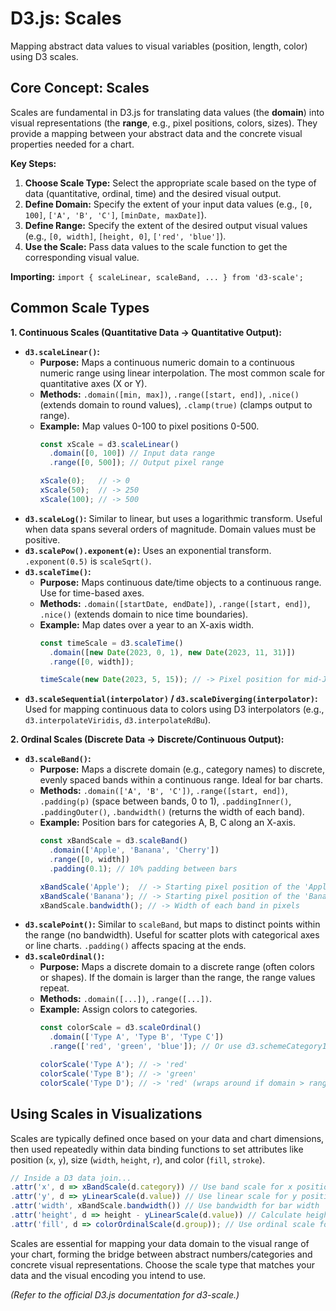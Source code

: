 # D3.js: Scales

Mapping abstract data values to visual variables (position, length, color) using D3 scales.

## Core Concept: Scales

Scales are fundamental in D3.js for translating data values (the **domain**) into visual representations (the **range**, e.g., pixel positions, colors, sizes). They provide a mapping between your abstract data and the concrete visual properties needed for a chart.

**Key Steps:**

1.  **Choose Scale Type:** Select the appropriate scale based on the type of data (quantitative, ordinal, time) and the desired visual output.
2.  **Define Domain:** Specify the extent of your input data values (e.g., `[0, 100]`, `['A', 'B', 'C']`, `[minDate, maxDate]`).
3.  **Define Range:** Specify the extent of the desired output visual values (e.g., `[0, width]`, `[height, 0]`, `['red', 'blue']`).
4.  **Use the Scale:** Pass data values to the scale function to get the corresponding visual value.

**Importing:** `import { scaleLinear, scaleBand, ... } from 'd3-scale';`

## Common Scale Types

**1. Continuous Scales (Quantitative Data -> Quantitative Output):**

*   **`d3.scaleLinear()`:**
    *   **Purpose:** Maps a continuous numeric domain to a continuous numeric range using linear interpolation. The most common scale for quantitative axes (X or Y).
    *   **Methods:** `.domain([min, max])`, `.range([start, end])`, `.nice()` (extends domain to round values), `.clamp(true)` (clamps output to range).
    *   **Example:** Map values 0-100 to pixel positions 0-500.
        ```javascript
        const xScale = d3.scaleLinear()
          .domain([0, 100]) // Input data range
          .range([0, 500]); // Output pixel range

        xScale(0);   // -> 0
        xScale(50);  // -> 250
        xScale(100); // -> 500
        ```
*   **`d3.scaleLog()`:** Similar to linear, but uses a logarithmic transform. Useful when data spans several orders of magnitude. Domain values must be positive.
*   **`d3.scalePow().exponent(e)`:** Uses an exponential transform. `.exponent(0.5)` is `scaleSqrt()`.
*   **`d3.scaleTime()`:**
    *   **Purpose:** Maps continuous date/time objects to a continuous range. Use for time-based axes.
    *   **Methods:** `.domain([startDate, endDate])`, `.range([start, end])`, `.nice()` (extends domain to nice time boundaries).
    *   **Example:** Map dates over a year to an X-axis width.
        ```javascript
        const timeScale = d3.scaleTime()
          .domain([new Date(2023, 0, 1), new Date(2023, 11, 31)])
          .range([0, width]);

        timeScale(new Date(2023, 5, 15)); // -> Pixel position for mid-June
        ```
*   **`d3.scaleSequential(interpolator)` / `d3.scaleDiverging(interpolator)`:** Used for mapping continuous data to colors using D3 interpolators (e.g., `d3.interpolateViridis`, `d3.interpolateRdBu`).

**2. Ordinal Scales (Discrete Data -> Discrete/Continuous Output):**

*   **`d3.scaleBand()`:**
    *   **Purpose:** Maps a discrete domain (e.g., category names) to discrete, evenly spaced bands within a continuous range. Ideal for bar charts.
    *   **Methods:** `.domain(['A', 'B', 'C'])`, `.range([start, end])`, `.padding(p)` (space between bands, 0 to 1), `.paddingInner()`, `.paddingOuter()`, `.bandwidth()` (returns the width of each band).
    *   **Example:** Position bars for categories A, B, C along an X-axis.
        ```javascript
        const xBandScale = d3.scaleBand()
          .domain(['Apple', 'Banana', 'Cherry'])
          .range([0, width])
          .padding(0.1); // 10% padding between bars

        xBandScale('Apple');  // -> Starting pixel position of the 'Apple' band
        xBandScale('Banana'); // -> Starting pixel position of the 'Banana' band
        xBandScale.bandwidth(); // -> Width of each band in pixels
        ```
*   **`d3.scalePoint()`:** Similar to `scaleBand`, but maps to distinct points within the range (no bandwidth). Useful for scatter plots with categorical axes or line charts. `.padding()` affects spacing at the ends.
*   **`d3.scaleOrdinal()`:**
    *   **Purpose:** Maps a discrete domain to a discrete range (often colors or shapes). If the domain is larger than the range, the range values repeat.
    *   **Methods:** `.domain([...])`, `.range([...])`.
    *   **Example:** Assign colors to categories.
        ```javascript
        const colorScale = d3.scaleOrdinal()
          .domain(['Type A', 'Type B', 'Type C'])
          .range(['red', 'green', 'blue']); // Or use d3.schemeCategory10, etc.

        colorScale('Type A'); // -> 'red'
        colorScale('Type B'); // -> 'green'
        colorScale('Type D'); // -> 'red' (wraps around if domain > range)
        ```

## Using Scales in Visualizations

Scales are typically defined once based on your data and chart dimensions, then used repeatedly within data binding functions to set attributes like position (`x`, `y`), size (`width`, `height`, `r`), and color (`fill`, `stroke`).

```javascript
// Inside a D3 data join...
.attr('x', d => xBandScale(d.category)) // Use band scale for x position
.attr('y', d => yLinearScale(d.value)) // Use linear scale for y position
.attr('width', xBandScale.bandwidth()) // Use bandwidth for bar width
.attr('height', d => height - yLinearScale(d.value)) // Calculate height based on linear scale
.attr('fill', d => colorOrdinalScale(d.group)); // Use ordinal scale for color
```

Scales are essential for mapping your data domain to the visual range of your chart, forming the bridge between abstract numbers/categories and concrete visual representations. Choose the scale type that matches your data and the visual encoding you intend to use.

*(Refer to the official D3.js documentation for d3-scale.)*